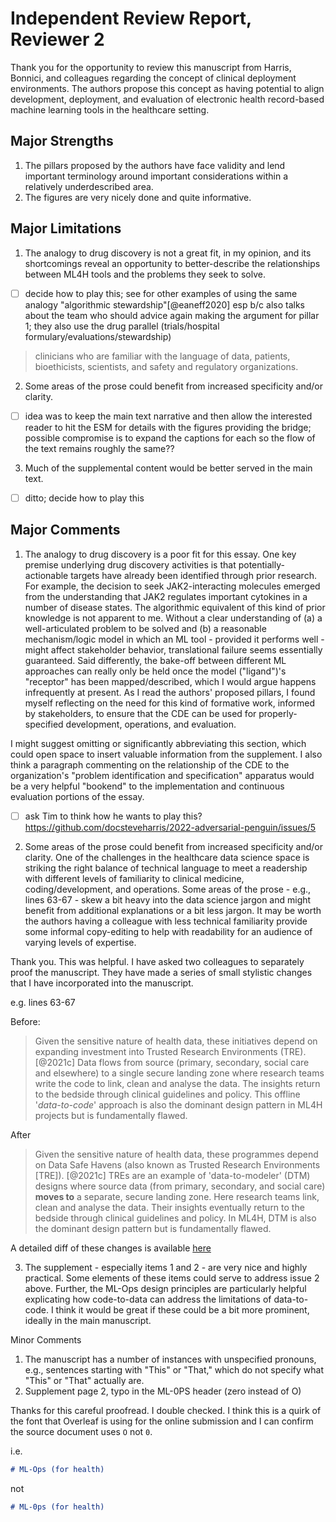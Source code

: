 # Independent Review Report, Reviewer 2

Thank you for the opportunity to review this manuscript from Harris, Bonnici, and colleagues regarding the concept of clinical deployment environments. The authors propose this concept as having potential to align development, deployment, and evaluation of electronic health record-based machine learning tools in the healthcare setting.
  
## Major Strengths
1. The pillars proposed by the authors have face validity and lend important terminology around important considerations within a relatively underdescribed area.
2. The figures are very nicely done and quite informative.
  
## Major Limitations
1. The analogy to drug discovery is not a great fit, in my opinion, and its shortcomings reveal an opportunity to better-describe the relationships between ML4H tools and the problems they seek to solve.

- [ ] decide how to play this; see for other examples of using the same analogy "algorithmic stewardship"[@eaneff2020] esp b/c also talks about the team who should advice again making the argument for pillar 1; they also use the drug parallel (trials/hospital formulary/evaluations/stewardship)
> clinicians who are familiar with the language of data, patients, bioethicists, scientists, and safety and regulatory organizations.   

2. Some areas of the prose could benefit from increased specificity and/or clarity.  

- [ ] idea was to keep the main text narrative and then allow the interested reader to hit the ESM for details with the figures providing the bridge; possible compromise is to expand the captions for each so the flow of the text remains roughly the same??

3. Much of the supplemental content would be better served in the main text.  

- [ ] ditto; decide how to play this
  
## Major Comments
1. The analogy to drug discovery is a poor fit for this essay. One key premise underlying drug discovery activities is that potentially-actionable targets have already been identified through prior research. For example, the decision to seek JAK2-interacting molecules emerged from the understanding that JAK2 regulates important cytokines in a number of disease states. The algorithmic equivalent of this kind of prior knowledge is not apparent to me. Without a clear understanding of (a) a well-articulated problem to be solved and (b) a reasonable mechanism/logic model in which an ML tool - provided it performs well - might affect stakeholder behavior, translational failure seems essentially guaranteed. Said differently, the bake-off between different ML approaches can really only be held once the model ("ligand")'s "receptor" has been mapped/described, which I would argue happens infrequently at present. As I read the authors' proposed pillars, I found myself reflecting on the need for this kind of formative work, informed by stakeholders, to ensure that the CDE can be used for properly-specified development, operations, and evaluation.
  
I might suggest omitting or significantly abbreviating this section, which could open space to insert valuable information from the supplement. I also think a paragraph commenting on the relationship of the CDE to the organization's "problem identification and specification" apparatus would be a very helpful "bookend" to the implementation and continuous evaluation portions of the essay.  

- [ ] ask Tim to think how he wants to play this?
https://github.com/docsteveharris/2022-adversarial-penguin/issues/5
  
2. Some areas of the prose could benefit from increased specificity and/or clarity. One of the challenges in the healthcare data science space is striking the right balance of technical language to meet a readership with different levels of familiarity to clinical medicine, coding/development, and operations. Some areas of the prose - e.g., lines 63-67 - skew a bit heavy into the data science jargon and might benefit from additional explanations or a bit less jargon. It may be worth the authors having a colleague with less technical familiarity provide some informal copy-editing to help with readability for an audience of varying levels of expertise.  

Thank you. This was helpful. I have asked two colleagues to separately proof the manuscript. They have made a series of small stylistic changes that I have incorporated into the manuscript.

e.g. lines 63-67

Before:

> Given the sensitive nature of health data, these initiatives depend on expanding investment into Trusted Research Environments (TRE). [@2021c] Data flows from source (primary, secondary, social care and elsewhere) to a single secure landing zone where research teams write the code to link, clean and analyse the data. The insights return to the bedside through clinical guidelines and policy. This offline '_data-to-code_' approach is also the dominant design pattern in ML4H projects but is fundamentally flawed.

After

> Given the sensitive nature of health data, these programmes depend on Data Safe Havens (also known as Trusted Research Environments [TRE]). [@2021c] TREs are an example of 'data-to-modeler' (DTM) designs where source data (from primary, secondary, and social care) **moves to** a separate, secure landing zone. Here research teams link, clean and analyse the data. Their insights eventually return to the bedside through clinical guidelines and policy. In ML4H, DTM is also the dominant design pattern but is fundamentally flawed.

A detailed diff of these changes is available [here](https://github.com/docsteveharris/2022-adversarial-penguin/pull/7)
  
3. The supplement - especially items 1 and 2 - are very nice and highly practical. Some elements of these items could serve to address issue 2 above. Further, the ML-Ops design principles are particularly helpful explicating how code-to-data can address the limitations of data-to-code. I think it would be great if these could be a bit more prominent, ideally in the main manuscript.
  
Minor Comments
1. The manuscript has a number of instances with unspecified pronouns, e.g., sentences starting with "This" or "That," which do not specify what "This" or "That" actually are.  
2. Supplement page 2, typo in the ML-0PS header (zero instead of O)  

Thanks for this careful proofread. I double checked. I think this is a quirk of the font that Overleaf is using for the online submission and I can confirm the source document uses `O` not `0`.

i.e.

```markdown
# ML-Ops (for health)
```

not
  
```markdown
# ML-0ps (for health)
```

